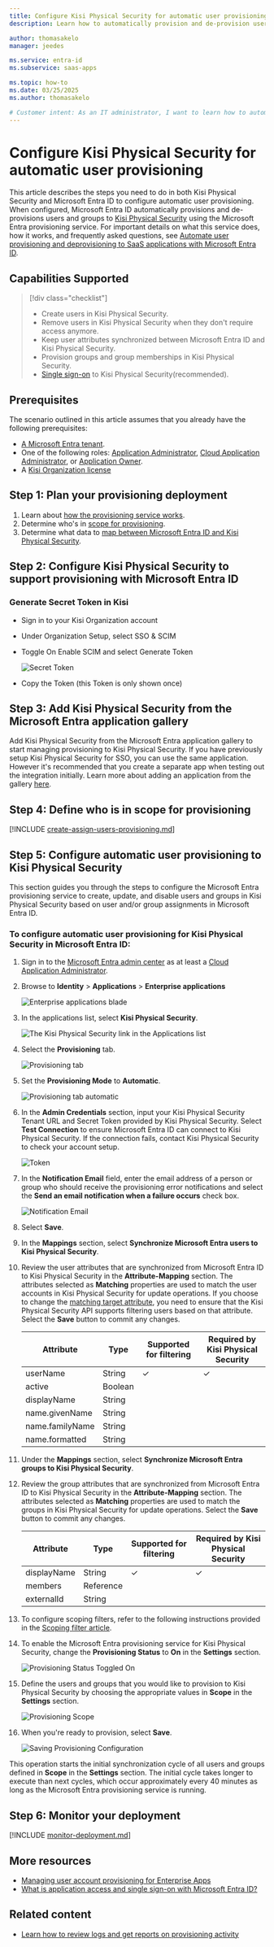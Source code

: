 ```yaml
---
title: Configure Kisi Physical Security for automatic user provisioning with Microsoft Entra ID
description: Learn how to automatically provision and de-provision user accounts from Microsoft Entra ID to Kisi Physical Security.

author: thomasakelo
manager: jeedes

ms.service: entra-id
ms.subservice: saas-apps

ms.topic: how-to
ms.date: 03/25/2025
ms.author: thomasakelo

# Customer intent: As an IT administrator, I want to learn how to automatically provision and deprovision user accounts from Microsoft Entra ID to Kisi Physical Security so that I can streamline the user management process and ensure that users have the appropriate access to Kisi Physical Security.
---
```


# Configure Kisi Physical Security for automatic user provisioning

This article describes the steps you need to do in both Kisi Physical Security and Microsoft Entra ID to configure automatic user provisioning. When configured, Microsoft Entra ID automatically provisions and de-provisions users and groups to [Kisi Physical Security](https://www.getkisi.com/) using the Microsoft Entra provisioning service. For important details on what this service does, how it works, and frequently asked questions, see [Automate user provisioning and deprovisioning to SaaS applications with Microsoft Entra ID](~/identity/app-provisioning/user-provisioning.md). 


## Capabilities Supported
> [!div class="checklist"]
> * Create users in Kisi Physical Security.
> * Remove users in Kisi Physical Security when they don't require access anymore.
> * Keep user attributes synchronized between Microsoft Entra ID and Kisi Physical Security.
> * Provision groups and group memberships in Kisi Physical Security.
> * [Single sign-on](kisi-physical-security-tutorial.md) to Kisi Physical Security(recommended).

## Prerequisites

The scenario outlined in this article assumes that you already have the following prerequisites:

* [A Microsoft Entra tenant](~/identity-platform/quickstart-create-new-tenant.md). 
* One of the following roles: [Application Administrator](/entra/identity/role-based-access-control/permissions-reference#application-administrator), [Cloud Application Administrator](/entra/identity/role-based-access-control/permissions-reference#cloud-application-administrator), or [Application Owner](/entra/fundamentals/users-default-permissions#owned-enterprise-applications). 
* A [Kisi Organization license](https://www.getkisi.com/enterprise)

## Step 1: Plan your provisioning deployment
1. Learn about [how the provisioning service works](~/identity/app-provisioning/user-provisioning.md).
1. Determine who's in [scope for provisioning](~/identity/app-provisioning/define-conditional-rules-for-provisioning-user-accounts.md).
1. Determine what data to [map between Microsoft Entra ID and Kisi Physical Security](~/identity/app-provisioning/customize-application-attributes.md). 

<a name='step-2-configure-kisi-physical-security-to-support-provisioning-with-azure-ad'></a>

## Step 2: Configure Kisi Physical Security to support provisioning with Microsoft Entra ID

### Generate Secret Token in Kisi

* Sign in to your Kisi Organization account

* Under Organization Setup, select SSO & SCIM

* Toggle On Enable SCIM and select Generate Token

	![Secret Token](media/kisi-physical-security-provisioning-tutorial/kisi-create-secret-token.png)

* Copy the Token (this Token is only shown once)

<a name='step-3-add-kisi-physical-security-from-the-azure-ad-application-gallery'></a>

## Step 3: Add Kisi Physical Security from the Microsoft Entra application gallery

Add Kisi Physical Security from the Microsoft Entra application gallery to start managing provisioning to Kisi Physical Security. If you have previously setup Kisi Physical Security for SSO, you can use the same application. However it's recommended that you create a separate app when testing out the integration initially. Learn more about adding an application from the gallery [here](~/identity/enterprise-apps/add-application-portal.md). 

## Step 4: Define who is in scope for provisioning 

[!INCLUDE [create-assign-users-provisioning.md](~/identity/saas-apps/includes/create-assign-users-provisioning.md)]

## Step 5: Configure automatic user provisioning to Kisi Physical Security 

This section guides you through the steps to configure the Microsoft Entra provisioning service to create, update, and disable users and groups in Kisi Physical Security based on user and/or group assignments in Microsoft Entra ID.

<a name='to-configure-automatic-user-provisioning-for-kisi-physical-security-in-azure-ad'></a>

### To configure automatic user provisioning for Kisi Physical Security in Microsoft Entra ID:

1. Sign in to the [Microsoft Entra admin center](https://entra.microsoft.com) as at least a [Cloud Application Administrator](~/identity/role-based-access-control/permissions-reference.md#cloud-application-administrator).
1. Browse to **Identity** > **Applications** > **Enterprise applications**

	![Enterprise applications blade](common/enterprise-applications.png)

1. In the applications list, select **Kisi Physical Security**.

	![The Kisi Physical Security link in the Applications list](common/all-applications.png)

1. Select the **Provisioning** tab.

	![Provisioning tab](common/provisioning.png)

1. Set the **Provisioning Mode** to **Automatic**.

	![Provisioning tab automatic](common/provisioning-automatic.png)

1. In the **Admin Credentials** section, input your Kisi Physical Security Tenant URL and Secret Token provided by Kisi Physical Security. Select **Test Connection** to ensure Microsoft Entra ID can connect to Kisi Physical Security. If the connection fails, contact Kisi Physical Security to check your account setup.

 	![Token](common/provisioning-testconnection-tenanturltoken.png)

1. In the **Notification Email** field, enter the email address of a person or group who should receive the provisioning error notifications and select the **Send an email notification when a failure occurs** check box.

	![Notification Email](common/provisioning-notification-email.png)

1. Select **Save**.

1. In the **Mappings** section, select **Synchronize Microsoft Entra users to Kisi Physical Security**.

1. Review the user attributes that are synchronized from Microsoft Entra ID to Kisi Physical Security in the **Attribute-Mapping** section. The attributes selected as **Matching** properties are used to match the user accounts in Kisi Physical Security for update operations. If you choose to change the [matching target attribute](~/identity/app-provisioning/customize-application-attributes.md), you need to ensure that the Kisi Physical Security API supports filtering users based on that attribute. Select the **Save** button to commit any changes.

   |Attribute|Type|Supported for filtering|Required by Kisi Physical Security|
   |---|---|---|---|
   |userName|String|&check;|&check;|   
   |active|Boolean|||
   |displayName|String|||
   |name.givenName|String|||
   |name.familyName|String|||
   |name.formatted|String|||


1. Under the **Mappings** section, select **Synchronize Microsoft Entra groups to Kisi Physical Security**.

1. Review the group attributes that are synchronized from Microsoft Entra ID to Kisi Physical Security in the **Attribute-Mapping** section. The attributes selected as **Matching** properties are used to match the groups in Kisi Physical Security for update operations. Select the **Save** button to commit any changes.

      |Attribute|Type|Supported for filtering|Required by Kisi Physical Security|
      |---|---|---|---|
      |displayName|String|&check;|&check;      
      |members|Reference||
      |externalId|String|||
1. To configure scoping filters, refer to the following instructions provided in the [Scoping filter  article](~/identity/app-provisioning/define-conditional-rules-for-provisioning-user-accounts.md).

1. To enable the Microsoft Entra provisioning service for Kisi Physical Security, change the **Provisioning Status** to **On** in the **Settings** section.

	![Provisioning Status Toggled On](common/provisioning-toggle-on.png)

1. Define the users and groups that you would like to provision to Kisi Physical Security by choosing the appropriate values in **Scope** in the **Settings** section.

	![Provisioning Scope](common/provisioning-scope.png)

1. When you're ready to provision, select **Save**.

	![Saving Provisioning Configuration](common/provisioning-configuration-save.png)

This operation starts the initial synchronization cycle of all users and groups defined in **Scope** in the **Settings** section. The initial cycle takes longer to execute than next cycles, which occur approximately every 40 minutes as long as the Microsoft Entra provisioning service is running. 

## Step 6: Monitor your deployment

[!INCLUDE [monitor-deployment.md](~/identity/saas-apps/includes/monitor-deployment.md)]

## More resources

* [Managing user account provisioning for Enterprise Apps](~/identity/app-provisioning/configure-automatic-user-provisioning-portal.md)
* [What is application access and single sign-on with Microsoft Entra ID?](~/identity/enterprise-apps/what-is-single-sign-on.md)

## Related content

* [Learn how to review logs and get reports on provisioning activity](~/identity/app-provisioning/check-status-user-account-provisioning.md)
